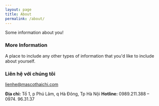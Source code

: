 ```yaml
---
layout: page
title: About
permalink: /about/
---
```


Some information about you!

### More Information

A place to include any other types of information that you'd like to include about yourself.

### Liên hệ với chúng tôi

[lienhe@mascothaichi.com](mailto:lienhe@mascothaichi.com)

<b>Địa chỉ:</b> Tổ 1, p Phú Lãm, q Hà Đông, Tp Hà Nội
<b>Hotline:</b> 0989.211.388 – 0974. 96.31.37
